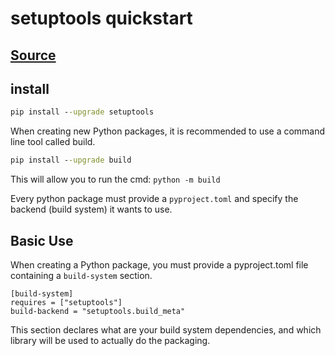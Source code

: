 # setuptools quickstart

## [Source](https://setuptools.pypa.io/en/latest/userguide/quickstart.html)

## install

```cmd
pip install --upgrade setuptools
```

When creating new Python packages, it is recommended to use a command line tool called build.

```cmd
pip install --upgrade build
```

This will allow you to run the cmd: `python -m build`

Every python package must provide a `pyproject.toml` and specify the backend (build system) it wants to use.

## Basic Use

When creating a Python package, you must provide a pyproject.toml file containing a `build-system` section.

```
[build-system]
requires = ["setuptools"]
build-backend = "setuptools.build_meta"
```

This section declares what are your build system dependencies, and which library will be used to actually do the packaging.

